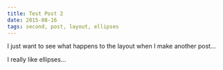 ```yaml
---
title: Test Post 2
date: 2015-08-16
tags: second, post, layout, ellipses
---
```


I just want to see what happens to the layout when I make another post...

I really like ellipses...